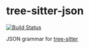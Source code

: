 tree-sitter-json
===========================

[![Build Status](https://travis-ci.org/tree-sitter/tree-sitter-json.svg?branch=master)](https://travis-ci.org/tree-sitter/tree-sitter-json)

JSON grammar for [tree-sitter](https://github.com/tree-sitter/tree-sitter)
